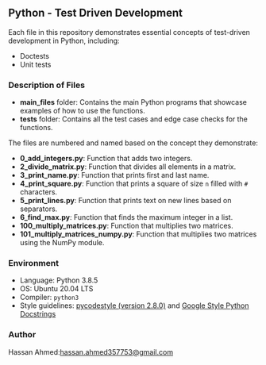 ## Python - Test Driven Development

Each file in this repository demonstrates essential concepts of test-driven development in Python, including:

- Doctests
- Unit tests

### Description of Files

- **main_files** folder: Contains the main Python programs that showcase examples of how to use the functions.
- **tests** folder: Contains all the test cases and edge case checks for the functions.

The files are numbered and named based on the concept they demonstrate:

- **0_add_integers.py**: Function that adds two integers.
- **2_divide_matrix.py**: Function that divides all elements in a matrix.
- **3_print_name.py**: Function that prints first and last name.
- **4_print_square.py**: Function that prints a square of size `n` filled with `#` characters.
- **5_print_lines.py**: Function that prints text on new lines based on separators.
- **6_find_max.py**: Function that finds the maximum integer in a list.
- **100_multiply_matrices.py**: Function that multiplies two matrices.
- **101_multiply_matrices_numpy.py**: Function that multiplies two matrices using the NumPy module.

### Environment

- Language: Python 3.8.5
- OS: Ubuntu 20.04 LTS
- Compiler: `python3`
- Style guidelines: [pycodestyle (version 2.8.0)](https://pycodestyle.pycqa.org/en/2.8.0/) and [Google Style Python Docstrings](http://sphinxcontrib-napoleon.readthedocs.io/en/latest/example_google.html)

### Author

Hassan Ahmed:hassan.ahmed357753@gmail.com